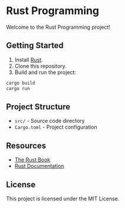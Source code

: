 # Rust Programming

Welcome to the Rust Programming project!

## Getting Started

1. Install [Rust](https://www.rust-lang.org/tools/install).
2. Clone this repository.
3. Build and run the project:

```sh
cargo build
cargo run
```

## Project Structure

- `src/` - Source code directory
- `Cargo.toml` - Project configuration

## Resources

- [The Rust Book](https://doc.rust-lang.org/book/)
- [Rust Documentation](https://doc.rust-lang.org/)

## License

This project is licensed under the MIT License.